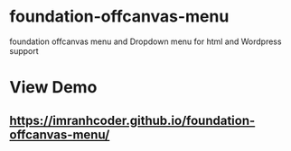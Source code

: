 # foundation-offcanvas-menu
foundation offcanvas menu and Dropdown menu for html and Wordpress support

# View Demo

## https://imranhcoder.github.io/foundation-offcanvas-menu/



